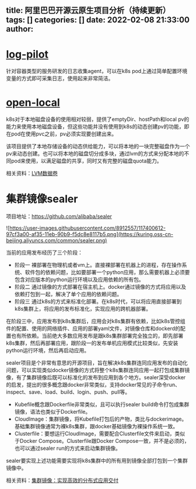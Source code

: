 title: 阿里巴巴开源云原生项目分析（持续更新）
tags: []
categories: []
date: 2022-02-08 21:33:00
author:
---
# [log-pilot](https://github.com/AliyunContainerService/log-pilot)

针对容器类型的服务研发的日志收集agent，可以在k8s pod上通过简单配置环境变量的方式即可采集日志，使用起来非常简洁。

# [open-local](https://github.com/alibaba/open-local)
k8s对于本地磁盘设备的使用相对较弱，提供了emptyDir、hostPath和local pv的能力来使用本地磁盘设备，但这些功能并没有使用到k8s的动态创建pv的功能，即在pod在使用pvc之前，pv必须实现要创建出来。

该项目提供了本地存储设备的动态供给能力，可以将本地的一块完整磁盘作为一个pv来动态创建。也可以将本地的磁盘切分成多块，通过lvm的方式来分配本地的不同pod来使用，以满足磁盘的共享，同时又有完整的磁盘quota能力。

相关资料：[LVM数据卷](https://help.aliyun.com/document_detail/178476.html)


# 集群镜像sealer
项目地址：https://github.com/alibaba/sealer

![https://user-images.githubusercontent.com/8912557/117400612-97cf3a00-af35-11eb-90b9-f5dc8e8117b5.png](https://kuring.oss-cn-beijing.aliyuncs.com/common/sealer.png)

当前的应用发布经历了三个阶段：
- 阶段一 裸部署在物理机或者vm上。直接裸部署在机器上的进程，存在操作系统、软件包的依赖问题，比如要部署一个python应用，那么需要机器上必须要包含对应版本的python运行环境以及应用依赖的所有包。
- 阶段二 通过镜像的方式部署在宿主机上。docker通过镜像的方式将应用以及依赖打包到一起，解决了单个应用的依赖问题。
- 阶段三 通过k8s的方式来标准化部署。在k8s时代，可以将应用直接部署到k8s集群上，将应用的发布标准化，实现应用的跨机器部署。

在阶段三中，应用发布到k8s集群后，应用会对k8s集群有依赖，比如k8s管控组件的配置、使用的网络插件、应用的部署yaml文件，对镜像仓库和dockerd的配置也有所依赖。当前绝大多数应用发布是跟k8s集群部署完全独立的，即先部署k8s集群，然后再部署应用，跟阶段一的发布单机应用模式比较类似，先安装python运行环境，然后再启动应用。

sealer项目是个非常有意思的开源项目，旨在解决k8s集群连同应用发布的自动化问题，可以实现类似docker镜像的方式将整个k8s集群连同应用一起打包成集群镜像，有了集群镜像后既可以标准化的发布到应用到各个地方。sealer深受docker的启发，提出的很多概念跟docker非常类似，支持docker常见的子命令run、inspect、save、load、build、login、push、pull等。

- Kubefile概念跟Dockerfile非常类似，且可以执行sealer build命令打包成集群镜像，语法也类似于Dockerfile。
- CloudImage：集群镜像，将Kubefile打包后的产物，类比与dockerimage。基础集群镜像通常为裸k8s集群，跟docker基础镜像为裸操作系统一致。
- Clusterfile：要想运行CloudImage，需要配合Clusterfile文件来启动，类似于Docker Compose。Clusterfile跟Docker Compose一致，并不是必须的，也可以通过sealer run的方式来启动集群镜像。

sealer要实现上述功能需要实现将k8s集群中的所有用到镜像全部打包到一个集群镜像中。

相关资料：[集群镜像：实现高效的分布式应用交付](https://mp.weixin.qq.com/s/0SBslzaMWtqn9H8Q57urNA)